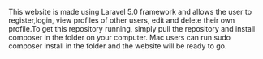 This website is made using Laravel 5.0 framework and allows the user to register,login, view profiles of other users, edit and delete their own profile.To get this repository running, simply pull the repository and install composer in the folder on your computer. Mac users can run sudo composer install in the folder and the website will be ready to go.

